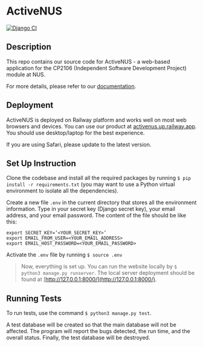 # ActiveNUS

[![Django CI](https://github.com/nvbinh15/ActiveNUS/actions/workflows/django.yml/badge.svg?branch=main)](https://github.com/nvbinh15/ActiveNUS/actions/workflows/django.yml)

## Description
This repo contains our source code for ActiveNUS - a web-based application for the CP2106 (Independent Software Development Project) module at NUS.

For more details, please refer to our [documentation](https://nvbinh15.github.io/ActiveNUS/).

## Deployment
ActiveNUS is deployed on Railway platform and works well on most web browsers and devices. You can use our product at [activenus.up.railway.app](https://activenus.up.railway.app/). You should use desktop/laptop for the best experience.

If you are using Safari, please update to the latest version.

## Set Up Instruction

Clone the codebase and install all the required packages by running `$ pip install -r requirements.txt` (you may want to use a Python virtual environment to isolate all the dependencies).

Create a new file `.env` in the current directory that stores all the environment information. Type in your secret key (Django secret key), your email address, and your email password. The content of the file should be like this:

```
export SECRET_KEY=’<YOUR_SECRET_KEY>’
export EMAIL_FROM_USER=<YOUR_EMAIL_ADDRESS>
export EMAIL_HOST_PASSWORD=<YOUR_EMAIL_PASSWORD>
```

Activate the `.env` file by running `$ source .env`

> Now, everything is set up. You can run the website locally by `$ python3 manage.py runserver`. The local server deployment should be found at [http://127.0.0.1:8000/](http://127.0.0.1:8000/).

## Running Tests

To run tests, use the command `$ python3 manage.py test`.

A test database will be created so that the main database will not be affected. The program will report the bugs detected, the run time, and the overall status. Finally, the test database will be destroyed.
